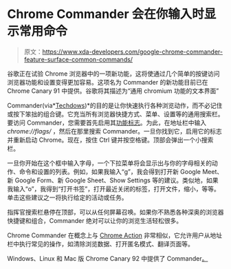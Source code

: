 # Chrome Commander 会在你输入时显示常用命令

> 原文：<https://www.xda-developers.com/google-chrome-commander-feature-surface-common-commands/>

谷歌正在试验 Chrome 浏览器中的一项新功能，这将使通过几个简单的按键访问浏览器功能和设置变得更加容易。这项名为 Commander 的新功能目前已在 Chrome Canary 91 中提供。谷歌将其描述为“通用 chromium 功能的文本界面”

Commander(via*[Techdows](https://techdows.com/2021/03/chromes-new-commander-displays-chrome-commands-as-you-type.html))*的目的是让你快速执行各种浏览动作，而不必记住或按下笨拙的组合键。它充当所有浏览器快捷方式、菜单、设置等的通用搜索栏。要访问 Commander，您需要首先启用其[功能标志](https://chromium-review.googlesource.com/c/chromium/src/+/2727919)。为此，在地址栏中输入 *chrome://flags/* ，然后在那里搜索 Commander。一旦你找到它，启用它的标志并重新启动 Chrome。现在，按住 Ctrl 键并按空格键。顶部会弹出一个小搜索栏。

一旦你开始在这个框中输入字母，一个下拉菜单将会显示出与你的字母相关的动作、命令和设置的列表。例如，如果我输入“g”，我会得到打开新 Google Meet、新 Google Form、新 Google Sheet、Show Settings 等的建议。类似地，如果我输入“o”，我得到“打开书签”，打开最近关闭的标签，打开文件，缩小，等等。单击这些建议之一将执行给定的活动或任务。

指挥官搜索栏悬停在顶部，可以从任何屏幕召唤。如果你不熟悉各种深奥的浏览器快捷键和组合，Commander 绝对可以让你的浏览生活轻松很多。

Chrome Commander 在概念上与 [Chrome Action](https://www.xda-developers.com/how-to-use-chrome-actions-in-google-chrome/) 非常相似，它允许用户从地址栏中执行常见的操作，如清除浏览数据、打开匿名模式、翻译页面等。

Windows、Linux 和 Mac 版 Chrome Canary 92 中提供了 Commander[。](https://www.google.com/intl/en_in/chrome/canary/)